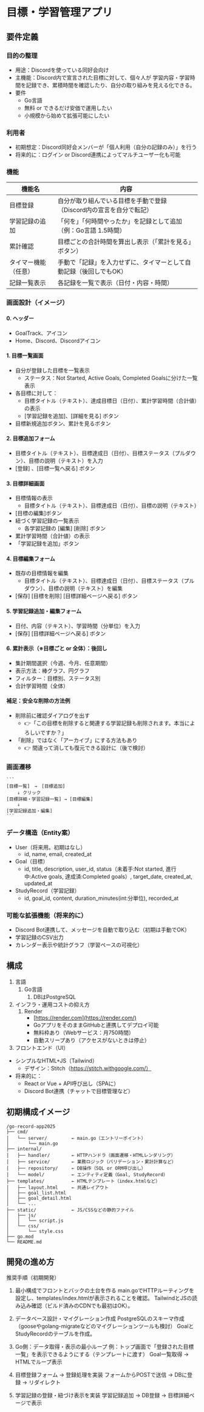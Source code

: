 # 目標・学習管理アプリ
## 要件定義
### 目的の整理
  - 用途：Discordを使っている同好会向け
  - 主機能：Discord内で宣言された目標に対して、個々人が 学習内容・学習時間を記録でき、累積時間を確認したり、自分の取り組みを見える化できる。
  - 要件
    - Go言語
    - 無料 or できるだけ安価で運用したい
    - 小規模から始めて拡張可能にしたい
### 利用者
- 初期想定：Discord同好会メンバーが「個人利用（自分の記録のみ）」を行う
- 将来的に：ログイン or Discord連携によってマルチユーザー化も可能
### 機能
  | 機能名               | 内容                                                                |
  | -------------------- | ------------------------------------------------------------------- |
  | 目標登録             | 自分が取り組んでいる目標を手動で登録（Discord内の宣言を自分で転記） |
  | 学習記録の追加       | 「何を」「何時間やったか」を記録として追加（例：Go言語 1.5時間）    |
  | 累計確認             | 目標ごとの合計時間を算出し表示（「累計を見る」ボタン）              |
  | タイマー機能（任意） | 手動で「記録」を入力せずに、タイマーとして自動記録（後回しでもOK）  |
  | 記録一覧表示         | 各記録を一覧で表示（日付・内容・時間）                              |
### 画面設計（イメージ）
  #### 0. ヘッダー
  - GoalTrack、アイコン
  - Home、Discord、Discordアイコン
  #### 1. 目標一覧画面
  - 自分が登録した目標を一覧表示
    - ステータス：Not Started, Active Goals, Completed Goalsに分けた一覧表示
  - 各目標に対して：
    - 目標タイトル（テキスト）、達成目標日（日付）、累計学習時間（合計値）の表示
    - [学習記録を追加]、[詳細を見る] ボタン
  - 目標新規追加ボタン、累計を見るボタン

  #### 2. 目標追加フォーム
  - 目標タイトル（テキスト）、目標達成日（日付）、目標ステータス（プルダウン）、目標の説明（テキスト）を入力
  - [登録] 、[目標一覧へ戻る] ボタン

  #### 3. 目標詳細画面
  - 目標情報の表示
    - 目標タイトル（テキスト）、目標達成日（日付）、目標の説明（テキスト）
  - [目標の編集]ボタン
  - 紐づく学習記録の一覧表示
    - 各学習記録の [編集] [削除] ボタン
  - 累計学習時間（合計値）の表示
  - 「学習記録を追加」ボタン

  #### 4. 目標編集フォーム
  - 既存の目標情報を編集
    - 目標タイトル（テキスト）、目標達成日（日付）、目標ステータス（プルダウン）、目標の説明（テキスト）を編集
  - [保存] [目標を削除] [目標詳細ページへ戻る] ボタン

  #### 5. 学習記録追加・編集フォーム
  - 日付、内容（テキスト）、学習時間（分単位）を入力
  - [保存] [目標詳細ページへ戻る] ボタン

  #### 6. 累計表示（※目標ごと or 全体）：後回し
  - 集計期間選択（今週、今月、任意期間）
  - 表示方法：棒グラフ、円グラフ
  - フィルター：目標別、ステータス別
  - 合計学習時間（全体）
  #### 補足：安全な削除の方法例
  - 削除前に確認ダイアログを出す
      - 👉「この目標を削除すると関連する学習記録も削除されます。本当によろしいですか？」
  - 「削除」ではなく「アーカイブ」にする方法もあり
    - 👉 間違って消しても復元できる設計に（後で検討）
### 画面遷移
    ```
    [目標一覧]　→　[目標追加]
        ↓ クリック
    [目標詳細・学習記録一覧] → [目標編集]
        ↓
    [学習記録追加・編集]
    ```
### データ構造（Entity案）
- User（将来用。初期はなし）
  - id, name, email, created_at
- Goal（目標）
  - id, title, description, user_id, status（未着手:Not started, 進行中:Active goals, 達成済:Completed goals）, target_date, created_at, updated_at
- StudyRecord（学習記録）
  - id, goal_id, content, duration_minutes(int:分単位), recorded_at
### 可能な拡張機能（将来的に）
  - Discord Bot連携して、メッセージを自動で取り込む（初期は手動でOK）
  - 学習記録のCSV出力
  - カレンダー表示や統計グラフ（学習ペースの可視化）

## 構成
1. 言語
   1. Go言語
      1. DBはPostgreSQL
2. インフラ・運用コストの抑え方
   1. Render
      - [https://render.com](https://render.com/)
      - GoアプリをそのままGitHubと連携してデプロイ可能
      - 無料枠あり（Webサービス：月750時間）
      - 自動スリープあり（アクセスがないときは停止）
3. フロントエンド（UI）
  - シンプルなHTML+JS（Tailwind）
    - デザイン：Stitch（https://stitch.withgoogle.com/）
  - 将来的に：
    - React or Vue + API呼び出し（SPAに）
    - Discord Bot連携（チャットで目標管理など）

## 初期構成イメージ
```
/go-record-app2025
├── cmd/
│   └── server/         ← main.go（エントリーポイント）
│       └── main.go
├── internal/
│   ├── handler/        ← HTTPハンドラ（画面遷移・HTMLレンダリング）
│   ├── service/        ← 業務ロジック（バリデーション・累計計算など）
│   ├── repository/     ← DB操作（SQL or ORM呼び出し）
│   └── model/          ← エンティティ定義（Goal, StudyRecord）
├── templates/          ← HTMLテンプレート（index.htmlなど）
│   ├── layout.html     ← 共通レイアウト
│   ├── goal_list.html
│   ├── goal_detail.html
│   └── ...
├── static/             ← JS/CSSなどの静的ファイル
│   ├── js/
│   │   └── script.js
│   └── css/
│       └── style.css
├── go.mod
└── README.md

```

## 開発の進め方
推奨手順（初期開発）
1. 最小構成でフロントとバックの土台を作る
main.goでHTTPルーティングを設定し、templates/index.htmlが表示されることを確認。
TailwindとJSの読み込み確認（ビルド済みのCDNでも最初はOK）。

2. データベース設計・マイグレーション作成
PostgreSQLのスキーマ作成（gooseやgolang-migrateなどのマイグレーションツールも検討）
GoalとStudyRecordのテーブルを作成。

3. Go側：データ取得・表示の最小ループ
例：トップ画面で「登録された目標一覧」を表示できるようにする（テンプレートに渡す）
Goal一覧取得 → HTMLでループ表示

4. 目標登録フォーム → 登録処理を実装
フォームからPOSTで送信 → DBに登録 → リダイレクト

5. 学習記録の登録・紐づけ表示を実装
学習記録追加 → DB登録 → 目標詳細ページで表示

